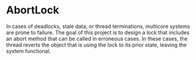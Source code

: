 # AbortLock

In cases of deadlocks, stale data, or thread terminations, multicore systems are prone to failure. The goal of this project is to design a lock that includes an abort method that can be called in erroneous cases. In these cases, the thread reverts the object that is using the lock to its prior state, leaving the system functional.
